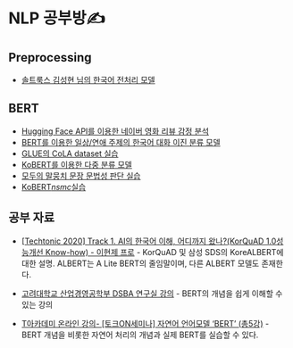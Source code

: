 # NLP 공부방✍️

## Preprocessing

- [솔트룩스 김성현 님의 한국어 전처리 모델](https://github.com/thispath98/NLP/blob/main/Preprocessing/한국어_전처리.ipynb)

## BERT

- [Hugging Face API를 이용한 네이버 영화 리뷰 감정 분석](https://github.com/thispath98/NLP/blob/main/BERT/BERT_NSMC.ipynb)
- [BERT를 이용한 일상/연애 주제의 한국어 대화 이진 분류 모델](https://github.com/thispath98/NLP/blob/main/BERT/BERT_Korean_daily_date_texts_binary_classification.ipynb)
- [GLUE의 CoLA dataset 실습](https://github.com/thispath98/NLP/blob/main/BERT/BERT_CoLA_of_GLUE.ipynb)
- [KoBERT를 이용한 다중 분류 모델](https://github.com/thispath98/NLP/blob/main/BERT/KoBERT_multinomial_classifier.ipynb)
- [모두의 말뭉치 문장 문법성 판단 실습](https://github.com/thispath98/NLP/blob/main/BERT/BERT_modoo_corpus_sentence_acceptability.ipynb)
- [KoBERT*nsmc*실습](https://github.com/thispath98/NLP/blob/main/BERT/KoBERT_nsmc_practice.ipynb)

## 공부 자료

- [[Techtonic 2020] Track 1. AI의 한국어 이해, 어디까지 왔나?(KorQuAD 1.0성능개선 Know-how) - 이현제 프로](https://youtu.be/ovD_87gHZO4) - KorQuAD 및 삼성 SDS의 KoreALBERT에 대한 설명. ALBERT는 A Lite BERT의 줄임말이며, 다른 ALBERT 모델도 존재한다.

- [고려대학교 산업경영공학부 DSBA 연구실 강의](https://youtu.be/IwtexRHoWG0) - BERT의 개념을 쉽게 이해할 수 있는 강의

- [T아카데미 온라인 강의- [토크ON세미나] 자연어 언어모델 ‘BERT’ (총5강)](https://youtube.com/playlist?list=PL9mhQYIlKEhcIxjmLgm9X5BUtW5jMLbZD) - BERT 개념을 비롯한 자연어 처리의 개념과 실제 BERT를 실습할 수 있다.
